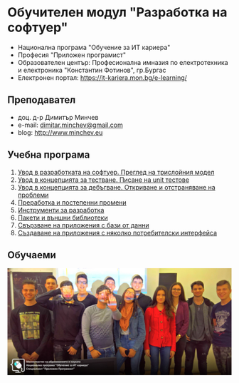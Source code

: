 # Обучителен модул "Разработка на софтуер"
- Национална програма "Обучение за ИТ кариера"
- Професия "Приложен програмист" 
- Образователен център: Професионална имназия по електротехника и електроника "Константин Фотинов", гр.Бургас  
- Електронен портал: https://it-kariera.mon.bg/e-learning/

## Преподавател
- доц. д-р Димитър Минчев
- e-mail: dimitar.minchev@gmail.com 
- blog: http://www.minchev.eu

## Учебна програма
1. [Увод в разработката на софтуер. Преглед на трислойния модел](1.%20MVC)
2. [Увод в концепцията за тестване. Писане на unit тестове](2.%20Unit%20Testing)
3. [Увод в концепцията за дебъгване. Откриване и отстраняване на проблеми](3.%20Debugging)
4. [Преработка и постепенни промени](4.%20Refactoring)
5. [Инструменти за разработка](5.%20IDE)
6. [Пакети и външни библиотеки](6.%20NuGet%20Packages)
7. [Свързване на приложения с бази от данни](7.%20Databases)
8. [Създаване на приложения с няколко потребителски интерфейса](8.%20ASP.NET%20and%20Winforms)

## Обучаеми
![group.jpg](group.jpg)
